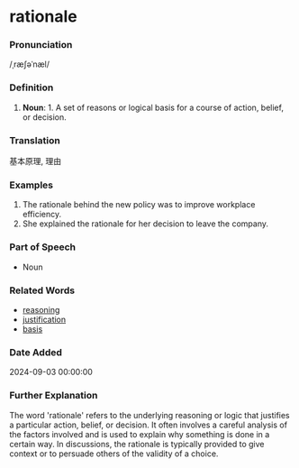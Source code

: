# rationale
### Pronunciation
/ˌræʃəˈnæl/
### Definition
1. **Noun**: 1. A set of reasons or logical basis for a course of action, belief, or decision.
### Translation
基本原理, 理由
### Examples
1. The rationale behind the new policy was to improve workplace efficiency.
2. She explained the rationale for her decision to leave the company.
### Part of Speech
- Noun
### Related Words
- [reasoning](reasoning.md)
- [justification](justification.md)
- [basis](basis.md)
### Date Added
2024-09-03 00:00:00

### Further Explanation
The word 'rationale' refers to the underlying reasoning or logic that justifies a particular action, belief, or decision. It often involves a careful analysis of the factors involved and is used to explain why something is done in a certain way. In discussions, the rationale is typically provided to give context or to persuade others of the validity of a choice.